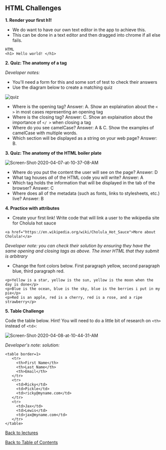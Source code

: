 ## HTML Challenges

**1. Render your first h1!**

- We do want to have our own text editor in the app to achieve this.
- This can be done in a text editor and then dragged into chrome if all else fails. 

```
HTML
<h1> Hello world! </h1>
```
**2. Quiz: The anatomy of a tag**

*Developer notes:*
- You'll need a form for this and some sort of test to check their answers
- Use the diagram below to create a matching quiz

<img src="https://i.ibb.co/GvBbL3p/quiz.png" alt="quiz" border="0">

- Where is the opening tag? Answer: A. Show an explaination about the `< >` in most cases representing an opening tag
- Where is the closing tag? Answer: C. Show an explaination about the importance of `</ >` when closing a tag
- Where do you see camelCase? Answer: A & C. Show the examples of camelCase with multiple words.
- Which section will be displayed as a string on your web page? Answer: B. 

**3. Quiz: The anatomy of the HTML boiler plate**

<img src="https://i.ibb.co/CB76VxC/Screen-Shot-2020-04-07-at-10-37-08-AM.png" alt="Screen-Shot-2020-04-07-at-10-37-08-AM" border="0">

- Where do you put the content the user will see on the page? Answer: D
- What tag houses _all_ of the HTML code you will write? Answer: A
- Which tag holds the information that will be displayed in the tab of the browser? Answer: C
- Where does all of the metadata (such as fonts, links to stylesheets, etc.) live? Answer: B

**4. Practice with attributes**

- Create your first link! Write code that will link a user to the wikipedia site for Cholula hot sauce
```
<a href="https://en.wikipedia.org/wiki/Cholula_Hot_Sauce">More about Cholula!</a>
```
_Developer note: you can check their solution by ensuring they have the same opening and closing tags as above. The inner HTML that they submit is arbitrary_

- Change the font colors below. First paragraph yellow, second paragraph blue, third paragraph red.
```
<p>Yellow is a star, yellow is the sun, yellow is the moon when the day is done</p>
<p>Blue is the ocean, blue is the sky, blue is the berries i put in my pie</p>
<p>Red is an apple, red is a cherry, red is a rose, and a ripe strawberry</p>
```

**5. Table Challenge**

Code the table below. Hint! You will need to do a little bit of research on `<th>` instead of `<td>`:

<img src="https://i.ibb.co/tm0kdJd/Screen-Shot-2020-04-08-at-10-44-31-AM.png" alt="Screen-Shot-2020-04-08-at-10-44-31-AM" border="0">

_Developer's note: solution:_

```
<table border=1>
   <tr>
     <th>First Name</th>
     <th>Last Name</th>
     <th>Email</th>
   </tr>
   <tr>
     <td>Ricky</td>
     <td>Pickle</td>
     <td>ricky@myname.com</td>
   </tr>
   <tr>
     <td>Jax</td>
     <td>Lewis</td>
     <td>jax@myname.com</td>
   </tr>
</table>
```

<a href="https://github.com/rachaelstanislaw/learn-pre-work/blob/master/HTML/html_lectures.md">Back to lectures</a>

<a href="https://github.com/rachaelstanislaw/learn-pre-work">Back to Table of Contents</a>

